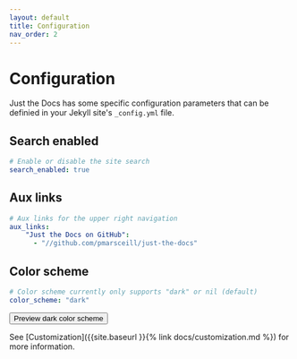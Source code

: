 ```yaml
---
layout: default
title: Configuration
nav_order: 2
---
```


# Configuration

Just the Docs has some specific configuration parameters that can be definied in your Jekyll site's `_config.yml` file.

## Search enabled

```yml
# Enable or disable the site search
search_enabled: true
```

## Aux links

```yml
# Aux links for the upper right navigation
aux_links:
    "Just the Docs on GitHub":
      - "//github.com/pmarsceill/just-the-docs"
```

## Color scheme

```yml
# Color scheme currently only supports "dark" or nil (default)
color_scheme: "dark"
```
<button class="btn js-toggle-dark-mode">Preview dark color scheme</button>

<script>
const toggleDarkMode = document.querySelector('.js-toggle-dark-mode')
const cssFile = document.querySelector('[rel="stylesheet"]')
const originalCssRef = cssFile.getAttribute('href')
const darkModeCssRef = originalCssRef.replace('just-the-docs.css', 'dark-mode-preview.css')

addEvent(toggleDarkMode, 'click', function(){
if (cssFile.getAttribute('href') === originalCssRef) {
cssFile.setAttribute('href', darkModeCssRef)
} else {
cssFile.setAttribute('href', originalCssRef)
}
})
</script>

See [Customization]({{site.baseurl }}{% link docs/customization.md %}) for more information.
